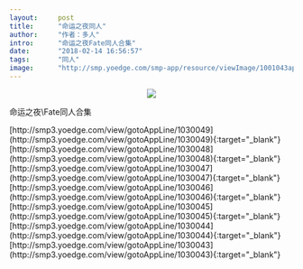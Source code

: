 ```yaml
---
layout:     post
title:      "命运之夜同人"
author:     "作者：多人"
intro:      "命运之夜Fate同人合集"
date:       "2018-02-14 16:56:57"
tags:       "同人"
image:      "http://smp.yoedge.com/smp-app/resource/viewImage/1001043appline.png"
---
```

<div style="text-align: center">
<p><img src="http://smp.yoedge.com/smp-app/resource/viewImage/1001043appline.png"/></p>
</div>
<p class="post-meta">
<span>命运之夜\Fate同人合集</span>
</p>
[http://smp3.yoedge.com/view/gotoAppLine/1030049](http://smp3.yoedge.com/view/gotoAppLine/1030049){:target="_blank"}
[http://smp3.yoedge.com/view/gotoAppLine/1030048](http://smp3.yoedge.com/view/gotoAppLine/1030048){:target="_blank"}
[http://smp3.yoedge.com/view/gotoAppLine/1030047](http://smp3.yoedge.com/view/gotoAppLine/1030047){:target="_blank"}
[http://smp3.yoedge.com/view/gotoAppLine/1030046](http://smp3.yoedge.com/view/gotoAppLine/1030046){:target="_blank"}
[http://smp3.yoedge.com/view/gotoAppLine/1030045](http://smp3.yoedge.com/view/gotoAppLine/1030045){:target="_blank"}
[http://smp3.yoedge.com/view/gotoAppLine/1030044](http://smp3.yoedge.com/view/gotoAppLine/1030044){:target="_blank"}
[http://smp3.yoedge.com/view/gotoAppLine/1030043](http://smp3.yoedge.com/view/gotoAppLine/1030043){:target="_blank"}



